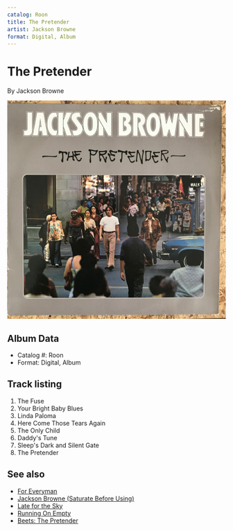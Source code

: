 ```yaml
---
catalog: Roon
title: The Pretender
artist: Jackson Browne
format: Digital, Album
---
```


# The Pretender

By Jackson Browne

![](../../assets/albumcovers/Jackson_Browne-The_Pretender.png)

## Album Data

- Catalog #: Roon
- Format: Digital, Album


## Track listing


1. The Fuse
2. Your Bright Baby Blues
3. Linda Paloma
4. Here Come Those Tears Again
5. The Only Child
6. Daddy's Tune
7. Sleep's Dark and Silent Gate
8. The Pretender


## See also

- [For Everyman](For_Everyman.md)
- [Jackson Browne (Saturate Before Using)](Jackson_Browne_Saturate_Before_Using.md)
- [Late for the Sky](Late_for_the_Sky.md)
- [Running On Empty](Running_On_Empty.md)
- [Beets: The Pretender](../../Beets/Jackson_Browne/The_Pretender.md)
